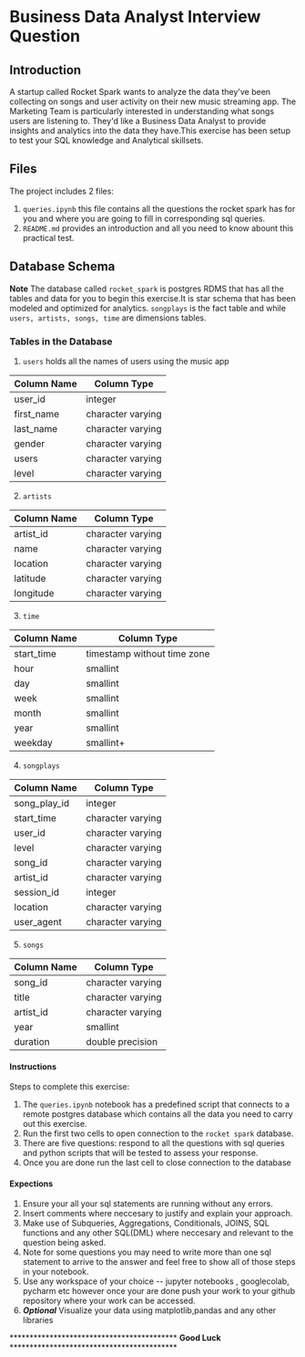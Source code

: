 # Business Data Analyst Interview Question 

## Introduction

A startup called Rocket Spark wants to analyze the data they've been collecting on songs and user activity on their new music streaming app. The Marketing  Team is particularly interested in understanding what songs users are listening to. 
They'd like a Business Data Analyst to provide insights and analytics into the data they have.This exercise has been setup to test your SQL knowledge and Analytical skillsets.
## Files

The project includes 2 files:


1. `queries.ipynb` this file contains all the questions the rocket spark has for you and where you are going to fill in corresponding sql queries.
2. `README.md`  provides an introduction  and all you need to know abount this practical test.

## Database Schema

**Note** The database called `rocket_spark` is postgres RDMS that has all the tables and data for you to begin this exercise.It is star schema that has been modeled and optimized for analytics.
`songplays` is the fact table and while `users, artists, songs, time` are dimensions tables.  

### Tables in the Database

1. `users`  holds all the names of users using the music app

Column Name  | Column Type
------------- | -------------
user_id  | integer
first_name  | character varying
last_name   | character varying
gender      | character varying
users       | character varying
level       | character varying

2. `artists` 

Column Name  | Column Type
------------- | -------------
artist_id   | character varying
name        | character varying
location    | character varying
latitude    | character varying
longitude   | character varying

3. `time`

Column Name  | Column Type
-------------| -------------
start_time  | timestamp without time zone
hour        | smallint
day         | smallint
week        | smallint
month       | smallint
year        | smallint 
weekday     | smallint+

4. `songplays`

Column Name  | Column Type
------------- | -------------
song_play_id | integer
start_time   | character varying
user_id      | character varying
level        | character varying
song_id      | character varying
artist_id    | character varying
session_id   | integer
location     | character varying
user_agent   | character varying

5. `songs`

Column Name  | Column Type
------------- | -------------
song_id     | character varying
title       | character varying
artist_id   | character varying
year        | smallint
duration    | double precision


#### Instructions

Steps to complete this exercise:

1. The `queries.ipynb` notebook has a predefined script that connects to a remote postgres database which contains all the data you need to carry out this exercise.
3. Run the first two cells to open connection to the `rocket spark` database.
4. There are five questions: respond to all the questions  with sql queries and python scripts that will be tested to assess your response.
5. Once you are done  run the last cell to close connection to the database

#### Expections

1. Ensure your all your sql statements are running without any errors.
2. Insert comments where neccesary to justify and explain your approach.
3. Make use of Subqueries, Aggregations, Conditionals, JOINS,  SQL functions and any other SQL(DML) where neccesary and relevant to the question being asked.
4. Note for some questions you may need to write more than one sql statement to arrive to the answer and feel free to show all of those steps in your notebook.
5. Use any workspace of your choice -- jupyter notebooks , googlecolab, pycharm etc however once your are done push your work to your github repository where your work can be accessed.
6. **_Optional_** Visualize your data using matplotlib,pandas and any other libraries


  ****************************************** **Good Luck** ******************************************